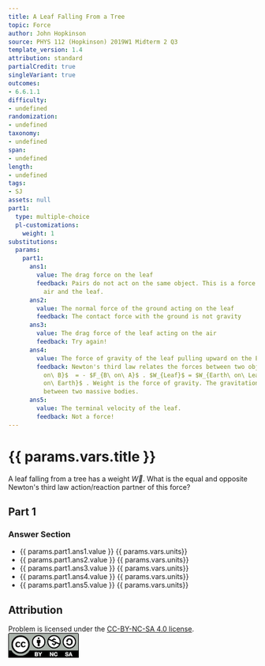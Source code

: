 ```yaml
---
title: A Leaf Falling From a Tree
topic: Force
author: John Hopkinson
source: PHYS 112 (Hopkinson) 2019W1 Midterm 2 Q3
template_version: 1.4
attribution: standard
partialCredit: true
singleVariant: true
outcomes:
- 6.6.1.1
difficulty:
- undefined
randomization:
- undefined
taxonomy:
- undefined
span:
- undefined
length:
- undefined
tags:
- SJ
assets: null
part1:
  type: multiple-choice
  pl-customizations:
    weight: 1
substitutions:
  params:
    part1:
      ans1:
        value: The drag force on the leaf
        feedback: Pairs do not act on the same object. This is a force between the
          air and the leaf.
      ans2:
        value: The normal force of the ground acting on the leaf
        feedback: The contact force with the ground is not gravity
      ans3:
        value: The drag force of the leaf acting on the air
        feedback: Try again!
      ans4:
        value: The force of gravity of the leaf pulling upward on the Earth
        feedback: Newton's third law relates the forces between two objects. $F_{A\
          on\ B}$  = - $F_{B\ on\ A}$ . $W_{Leaf}$ = $W_{Earth\ on\ Leaf}$ = - $W_{Leaf\
          on\ Earth}$ . Weight is the force of gravity. The gravitational force acts
          between two massive bodies.
      ans5:
        value: The terminal velocity of the leaf.
        feedback: Not a force!
---
```

# {{ params.vars.title }}
A leaf falling from a tree has a weight $\vec{W}$. What is the equal and opposite Newton's third law action/reaction partner of this force?

## Part 1

### Answer Section

- {{ params.part1.ans1.value }} {{ params.vars.units}}
- {{ params.part1.ans2.value }} {{ params.vars.units}}
- {{ params.part1.ans3.value }} {{ params.vars.units}}
- {{ params.part1.ans4.value }} {{ params.vars.units}}
- {{ params.part1.ans5.value }} {{ params.vars.units}}

## Attribution

Problem is licensed under the [CC-BY-NC-SA 4.0 license](https://creativecommons.org/licenses/by-nc-sa/4.0/).<br> ![The Creative Commons 4.0 license requiring attribution-BY, non-commercial-NC, and share-alike-SA license.](https://raw.githubusercontent.com/firasm/bits/master/by-nc-sa.png)